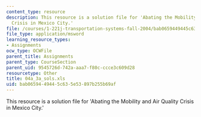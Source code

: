 ```yaml
---
content_type: resource
description: This resource is a solution file for 'Abating the Mobility and Air Quality
  Crisis in Mexico City.'
file: /courses/1-221j-transportation-systems-fall-2004/bab0659449445c635e53897b255b69af_04a_3a_sols.xls
file_type: application/msword
learning_resource_types:
- Assignments
ocw_type: OCWFile
parent_title: Assignments
parent_type: CourseSection
parent_uid: 9545726d-742a-aaa7-f80c-ccce3c609d28
resourcetype: Other
title: 04a_3a_sols.xls
uid: bab06594-4944-5c63-5e53-897b255b69af
---
```

This resource is a solution file for 'Abating the Mobility and Air Quality Crisis in Mexico City.'

